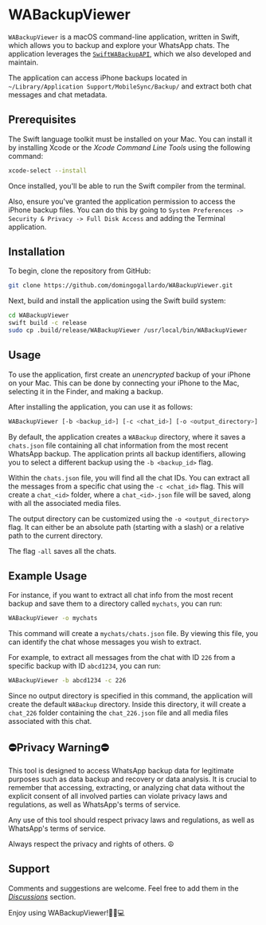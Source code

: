 # WABackupViewer

`WABackupViewer` is a macOS command-line application, written in Swift, which allows 
you to backup and explore your WhatsApp chats. The application leverages the 
[`SwiftWABackupAPI`](https://github.com/domingogallardo/SwiftWABackupAPI), which we 
also developed and maintain.

The application can access iPhone backups located in 
`~/Library/Application Support/MobileSync/Backup/` and extract both chat messages and chat metadata.

## Prerequisites

The Swift language toolkit must be installed on your Mac. You can install it by installing 
Xcode or the _Xcode Command Line Tools_ using the following command:


```bash
xcode-select --install
```

Once installed, you'll be able to run the Swift compiler from the terminal.

Also, ensure you've granted the application permission to access the iPhone backup files.
You can do this by going to `System Preferences -> Security & Privacy -> Full Disk Access`
and adding the Terminal application.


## Installation

To begin, clone the repository from GitHub:

```bash
git clone https://github.com/domingogallardo/WABackupViewer.git
```

Next, build and install the application using the Swift build system:

```bash
cd WABackupViewer
swift build -c release
sudo cp .build/release/WABackupViewer /usr/local/bin/WABackupViewer
```

## Usage

To use the application, first create an _unencrypted_ backup of your iPhone on 
your Mac. This can be done by connecting your iPhone to the Mac, selecting it in the 
Finder, and making a backup.

After installing the application, you can use it as follows:

```bash
WABackupViewer [-b <backup_id>] [-c <chat_id>] [-o <output_directory>] [-all]
```

By default, the application creates a `WABackup` directory, where it saves a 
`chats.json` file containing all chat information from the most recent WhatsApp backup. 
The application prints all backup identifiers, allowing you to select a different 
backup using the `-b <backup_id>` flag.

Within the `chats.json` file, you will find all the chat IDs. You can extract all the messages 
from a specific chat using the `-c <chat_id>` flag. This will create a `chat_<id>` folder, 
where a `chat_<id>.json` file will be saved, along with all the associated media files.

The output directory can be customized using the `-o <output_directory>` flag. It 
can either be an absolute path (starting with a slash) or a relative path to the current directory.

The flag `-all` saves all the chats.

## Example Usage

For instance, if you want to extract all chat info from the most recent backup and save them 
to a directory called `mychats`, you can run:

```bash
WABackupViewer -o mychats
```

This command will create a `mychats/chats.json` file.  By viewing this file, 
you can identify the chat whose messages you wish to extract.

For example, to extract all messages from the chat with ID  `226` from a specific 
backup with ID `abcd1234`, you can run:

```bash
WABackupViewer -b abcd1234 -c 226
```

Since no output directory is specified in this command, the application will create 
the default `WABackup` directory. Inside this directory, it will create a `chat_226` folder containing 
the `chat_226.json` file and all media files associated with this chat.

## ⛔️Privacy Warning⛔️

This tool is designed to access WhatsApp backup data for legitimate purposes such as data backup and 
recovery or data analysis. It is crucial to remember that accessing, extracting, or analyzing chat data 
without the explicit consent of all involved parties can violate privacy laws and regulations, as well 
as WhatsApp's terms of service. 

Any use of this tool should respect privacy laws and regulations, as well as WhatsApp's terms of service. 

Always respect the privacy and rights of others. ☮️

## Support

Comments and suggestions are welcome. Feel free to add them in the [_Discussions_](https://github.com/domingogallardo/WABackupViewer/discussions) section.

Enjoy using WABackupViewer!🎉🚀💻